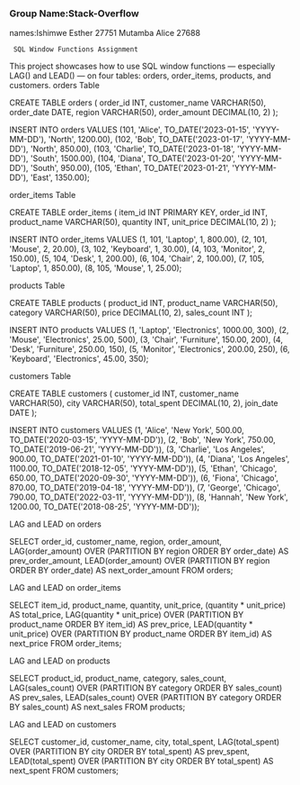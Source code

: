### Group Name:Stack-Overflow
names:Ishimwe Esther 27751
      Mutamba Alice  27688


     SQL Window Functions Assignment
This project showcases how to use SQL window functions — especially LAG() and LEAD() — on four tables: orders, order_items, products, and customers.
orders Table

CREATE TABLE orders (
    order_id INT,
    customer_name VARCHAR(50),
    order_date DATE,
    region VARCHAR(50),
    order_amount DECIMAL(10, 2)
);

INSERT INTO orders VALUES 
(101, 'Alice', TO_DATE('2023-01-15', 'YYYY-MM-DD'), 'North', 1200.00),
(102, 'Bob', TO_DATE('2023-01-17', 'YYYY-MM-DD'), 'North', 850.00),
(103, 'Charlie', TO_DATE('2023-01-18', 'YYYY-MM-DD'), 'South', 1500.00),
(104, 'Diana', TO_DATE('2023-01-20', 'YYYY-MM-DD'), 'South', 950.00),
(105, 'Ethan', TO_DATE('2023-01-21', 'YYYY-MM-DD'), 'East', 1350.00);

order_items Table

CREATE TABLE order_items (
    item_id INT PRIMARY KEY,
    order_id INT,
    product_name VARCHAR(50),
    quantity INT,
    unit_price DECIMAL(10, 2)
);

INSERT INTO order_items VALUES 
(1, 101, 'Laptop', 1, 800.00),
(2, 101, 'Mouse', 2, 20.00),
(3, 102, 'Keyboard', 1, 30.00),
(4, 103, 'Monitor', 2, 150.00),
(5, 104, 'Desk', 1, 200.00),
(6, 104, 'Chair', 2, 100.00),
(7, 105, 'Laptop', 1, 850.00),
(8, 105, 'Mouse', 1, 25.00);

products Table

CREATE TABLE products (
    product_id INT,
    product_name VARCHAR(50),
    category VARCHAR(50),
    price DECIMAL(10, 2),
    sales_count INT
);

INSERT INTO products VALUES 
(1, 'Laptop', 'Electronics', 1000.00, 300),
(2, 'Mouse', 'Electronics', 25.00, 500),
(3, 'Chair', 'Furniture', 150.00, 200),
(4, 'Desk', 'Furniture', 250.00, 150),
(5, 'Monitor', 'Electronics', 200.00, 250),
(6, 'Keyboard', 'Electronics', 45.00, 350);

customers Table

CREATE TABLE customers (
    customer_id INT,
    customer_name VARCHAR(50),
    city VARCHAR(50),
    total_spent DECIMAL(10, 2),
    join_date DATE
);

INSERT INTO customers VALUES 
(1, 'Alice', 'New York', 500.00, TO_DATE('2020-03-15', 'YYYY-MM-DD')),
(2, 'Bob', 'New York', 750.00, TO_DATE('2019-06-21', 'YYYY-MM-DD')),
(3, 'Charlie', 'Los Angeles', 900.00, TO_DATE('2021-01-10', 'YYYY-MM-DD')),
(4, 'Diana', 'Los Angeles', 1100.00, TO_DATE('2018-12-05', 'YYYY-MM-DD')),
(5, 'Ethan', 'Chicago', 650.00, TO_DATE('2020-09-30', 'YYYY-MM-DD')),
(6, 'Fiona', 'Chicago', 870.00, TO_DATE('2019-04-18', 'YYYY-MM-DD')),
(7, 'George', 'Chicago', 790.00, TO_DATE('2022-03-11', 'YYYY-MM-DD')),
(8, 'Hannah', 'New York', 1200.00, TO_DATE('2018-08-25', 'YYYY-MM-DD'));

LAG and LEAD on orders

SELECT 
    order_id,
    customer_name,
    region,
    order_amount,
    LAG(order_amount) OVER (PARTITION BY region ORDER BY order_date) AS prev_order_amount,
    LEAD(order_amount) OVER (PARTITION BY region ORDER BY order_date) AS next_order_amount
FROM orders;

LAG and LEAD on order_items

SELECT 
    item_id,
    product_name,
    quantity,
    unit_price,
    (quantity * unit_price) AS total_price,
    LAG(quantity * unit_price) OVER (PARTITION BY product_name ORDER BY item_id) AS prev_price,
    LEAD(quantity * unit_price) OVER (PARTITION BY product_name ORDER BY item_id) AS next_price
FROM order_items;

LAG and LEAD on products

SELECT 
    product_id,
    product_name,
    category,
    sales_count,
    LAG(sales_count) OVER (PARTITION BY category ORDER BY sales_count) AS prev_sales,
    LEAD(sales_count) OVER (PARTITION BY category ORDER BY sales_count) AS next_sales
FROM products;

LAG and LEAD on customers

SELECT 
    customer_id,
    customer_name,
    city,
    total_spent,
    LAG(total_spent) OVER (PARTITION BY city ORDER BY total_spent) AS prev_spent,
    LEAD(total_spent) OVER (PARTITION BY city ORDER BY total_spent) AS next_spent
FROM customers;
###

